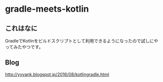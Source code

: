 # gradle-meets-kotlin

## これはなに

GradleでKotlinをビルドスクリプトとして利用できるようになったので試しにやってみたやつです。

## Blog

http://yyyank.blogspot.jp/2016/08/kotlingradle.html
